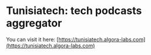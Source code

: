# Tunisiatech: tech podcasts aggregator

You can visit it here: [https://tunisiatech.algora-labs.com](https://tunisiatech.algora-labs.com)